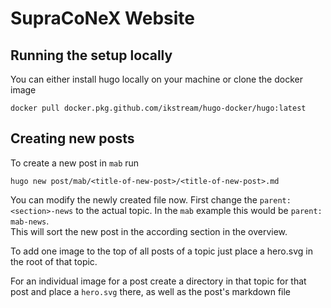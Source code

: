 # SupraCoNeX Website

## Running the setup locally

You can either install hugo locally on your machine or clone the docker image

```
docker pull docker.pkg.github.com/ikstream/hugo-docker/hugo:latest
```

## Creating new posts

To create a new post in `mab` run

```
hugo new post/mab/<title-of-new-post>/<title-of-new-post>.md
```
You can modify the newly created file now. First change the
`parent: <section>-news` to the actual topic. 
In the `mab` example this would be `parent: mab-news`. <br>
This will sort the new post in the according section in the overview.


To add one image to the top of all posts of a topic just place a hero.svg in
the root of that topic.

For an individual image for a post create a directory in that topic for that
post and place a `hero.svg` there, as well as the post's markdown file
